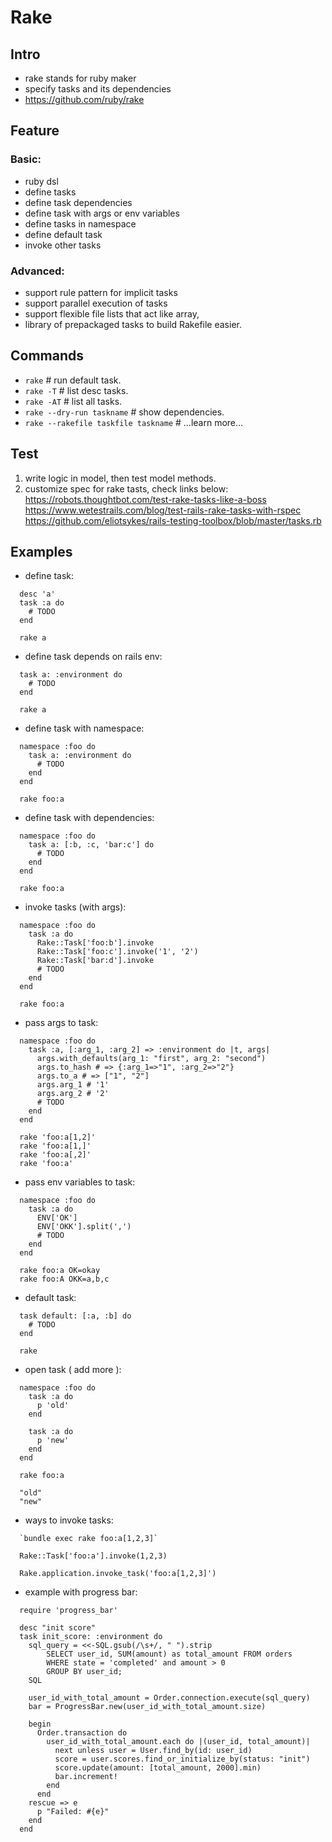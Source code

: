 # Rake

## Intro

- rake stands for ruby maker
- specify tasks and its dependencies
- https://github.com/ruby/rake

## Feature

### Basic:

- ruby dsl
- define tasks
- define task dependencies
- define task with args or env variables
- define tasks in namespace
- define default task
- invoke other tasks

### Advanced:

- support rule pattern for implicit tasks
- support parallel execution of tasks
- support flexible file lists that act like array,
- library of prepackaged tasks to build Rakefile easier.

## Commands

- `rake` # run default task.
- `rake -T`  # list desc tasks.
- `rake -AT` # list all tasks.
- `rake --dry-run taskname` # show dependencies.
- `rake --rakefile taskfile taskname` # ...learn more...

## Test

1. write logic in model, then test model methods.
2. customize spec for rake tasts, check links below:
   https://robots.thoughtbot.com/test-rake-tasks-like-a-boss
   https://www.wetestrails.com/blog/test-rails-rake-tasks-with-rspec
   https://github.com/eliotsykes/rails-testing-toolbox/blob/master/tasks.rb

## Examples

- define task:

```
  desc 'a'
  task :a do
  	# TODO
  end

  rake a
```

- define task depends on rails env:

```
  task a: :environment do
    # TODO
  end

  rake a
```

- define task with namespace:

```
  namespace :foo do
    task a: :environment do
      # TODO
    end
  end

  rake foo:a
```

- define task with dependencies:

```
  namespace :foo do
    task a: [:b, :c, 'bar:c'] do
      # TODO
    end
  end

  rake foo:a
```

- invoke tasks (with args):

```
  namespace :foo do
    task :a do
      Rake::Task['foo:b'].invoke
      Rake::Task['foo:c'].invoke('1', '2')
      Rake::Task['bar:d'].invoke
      # TODO
    end
  end

  rake foo:a
```

- pass args to task:

```
  namespace :foo do
    task :a, [:arg_1, :arg_2] => :environment do |t, args|
      args.with_defaults(arg_1: "first", arg_2: "second")
      args.to_hash # => {:arg_1=>"1", :arg_2=>"2"}
      args.to_a # => ["1", "2"]
      args.arg_1 # '1'
      args.arg_2 # '2'
      # TODO
    end
  end

  rake 'foo:a[1,2]'
  rake 'foo:a[1,]'
  rake 'foo:a[,2]'
  rake 'foo:a'
```

- pass env variables to task:

```
  namespace :foo do
    task :a do
      ENV['OK']
      ENV['OKK'].split(',')
      # TODO
    end
  end

  rake foo:a OK=okay
  rake foo:A OKK=a,b,c
```

- default task:

```
  task default: [:a, :b] do
    # TODO
  end

  rake
```

- open task ( add more ):

```
  namespace :foo do
    task :a do
      p 'old'
    end

    task :a do
      p 'new'
    end
  end

  rake foo:a

  "old"
  "new"
```

- ways to invoke tasks:

```
  `bundle exec rake foo:a[1,2,3]`

  Rake::Task['foo:a'].invoke(1,2,3)

  Rake.application.invoke_task('foo:a[1,2,3]')
```

- example with progress bar:

```
  require 'progress_bar'

  desc "init score"
  task init_score: :environment do
    sql_query = <<-SQL.gsub(/\s+/, " ").strip
    	SELECT user_id, SUM(amount) as total_amount FROM orders
        WHERE state = 'completed' and amount > 0
        GROUP BY user_id;
    SQL

    user_id_with_total_amount = Order.connection.execute(sql_query)
    bar = ProgressBar.new(user_id_with_total_amount.size)

    begin
      Order.transaction do
        user_id_with_total_amount.each do |(user_id, total_amount)|
          next unless user = User.find_by(id: user_id)
          score = user.scores.find_or_initialize_by(status: "init")
          score.update(amount: [total_amount, 2000].min)
          bar.increment!
        end
      end
    rescue => e
      p "Failed: #{e}"
    end
  end
```
